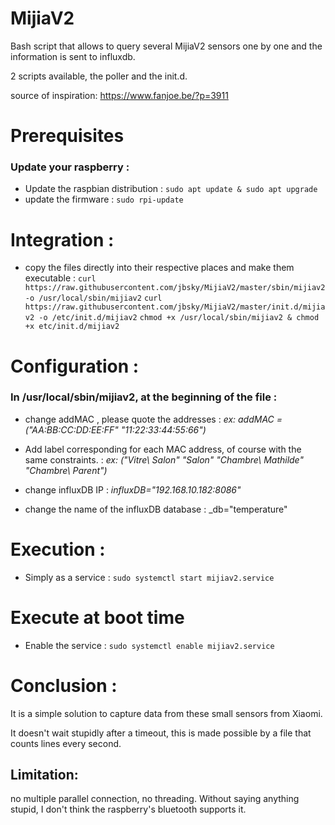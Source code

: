 # MijiaV2

Bash script that allows to query several MijiaV2 sensors one by one and the information is sent to influxdb.

2 scripts available, the poller and the init.d.

source of inspiration: https://www.fanjoe.be/?p=3911


# Prerequisites
### Update your raspberry :
* Update the raspbian distribution : `sudo apt update & sudo apt upgrade`
* update the firmware : `sudo rpi-update`

# Integration :
* copy the files directly into their respective places and make them executable :
`curl https://raw.githubusercontent.com/jbsky/MijiaV2/master/sbin/mijiav2 -o /usr/local/sbin/mijiav2`
`curl https://raw.githubusercontent.com/jbsky/MijiaV2/master/init.d/mijiav2 -o /etc/init.d/mijiav2`
`chmod +x /usr/local/sbin/mijiav2 & chmod +x etc/init.d/mijiav2`

# Configuration :
### In /usr/local/sbin/mijiav2, at the beginning of the file :
* change addMAC , please quote the addresses :
_ex: addMAC = ("AA:BB:CC:DD:EE:FF" "11:22:33:44:55:66")_

* Add label corresponding for each MAC address, of course with the same constraints.  :
_ex: ("Vitre\ Salon" "Salon" "Chambre\ Mathilde" "Chambre\ Parent")_

* change influxDB IP :
_influxDB="192.168.10.182:8086"_

* change the name of the influxDB database :
_db="temperature"

# Execution :
* Simply as a service : `sudo systemctl start mijiav2.service`

# Execute at boot time
* Enable the service : `sudo systemctl enable mijiav2.service`

# Conclusion :
It is a simple solution to capture data from these small sensors from Xiaomi.

It doesn't wait stupidly after a timeout, this is made possible by a file that counts lines every second.


## Limitation:
no multiple parallel connection, no threading. Without saying anything stupid, I don't think the raspberry's bluetooth supports it.
